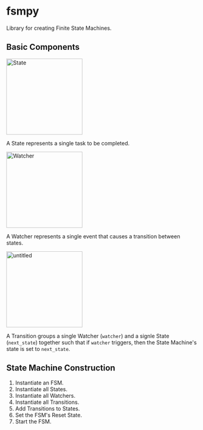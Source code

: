 # fsmpy
Library for creating Finite State Machines.

## Basic Components
<img width="200" alt="State" src="https://cloud.githubusercontent.com/assets/1896389/25605803/df0a14b2-2f50-11e7-9496-cc69a5a66148.png">

A State represents a single task to be completed.

<img width="200" alt="Watcher" src="https://cloud.githubusercontent.com/assets/1896389/25605836/1df8d9e2-2f51-11e7-81ba-fa79a464ff67.png">

A Watcher represents a single event that causes a transition between states. 

<img width="200" alt="untitled" src="https://cloud.githubusercontent.com/assets/1896389/25605856/3d081cf8-2f51-11e7-9f35-9ddb54ff519e.png">

A Transition groups a single Watcher (`watcher`) and a signle State (`next_state`) together such that if `watcher` triggers, then the State Machine's state is set to `next_state`.

## State Machine Construction

1. Instantiate an FSM.
2. Instantiate all States.
3. Instantiate all Watchers.
4. Instantiate all Transitions.
5. Add Transitions to States.
6. Set the FSM's Reset State.
7. Start the FSM.
